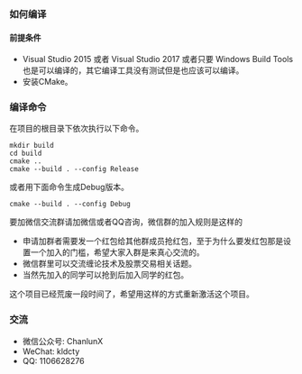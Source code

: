 ﻿### 如何编译

#### 前提条件

- Visual Studio 2015 或者 Visual Studio 2017 或者只要 Windows Build Tools也是可以编译的，其它编译工具没有测试但是也应该可以编译。
- 安装CMake。

### 编译命令

在项目的根目录下依次执行以下命令。

```
mkdir build
cd build
cmake ..
cmake --build . --config Release
```

或者用下面命令生成Debug版本。

```
cmake --build . --config Debug
```

要加微信交流群请加微信或者QQ咨询，微信群的加入规则是这样的
- 申请加群者需要发一个红包给其他群成员抢红包，至于为什么要发红包那是设置一个加入的门槛，希望大家入群是来真心交流的。
- 微信群里可以交流缠论技术及股票交易相关话题。
- 当然先加入的同学可以抢到后加入同学的红包。

这个项目已经荒废一段时间了，希望用这样的方式重新激活这个项目。

### 交流
- 微信公众号: ChanlunX
- WeChat: kldcty
- QQ: 1106628276
